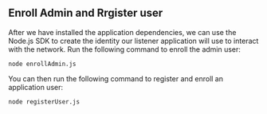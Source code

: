 ## Enroll Admin and Rrgister user
After we have installed the application dependencies, we can use the Node.js SDK to create the identity our listener application will use to interact with the network. Run the following command to enroll the admin user:

````
node enrollAdmin.js
````
You can then run the following command to register and enroll an application user:

````
node registerUser.js
````
